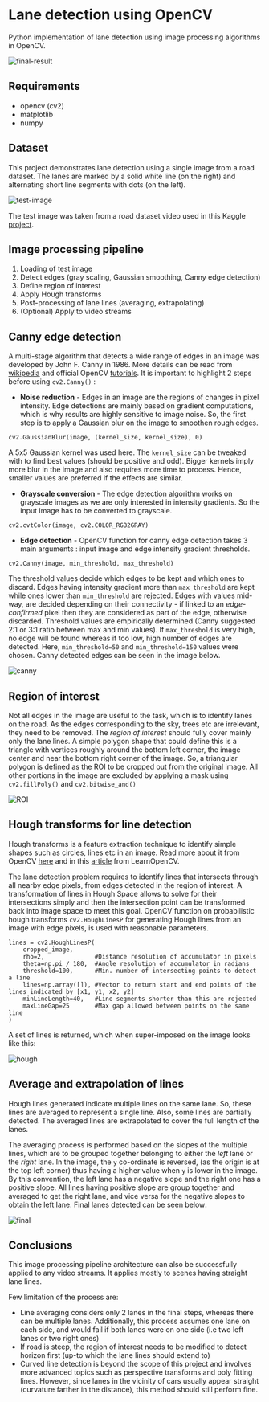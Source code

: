 # Lane detection using OpenCV

Python implementation of lane detection using image processing algorithms in OpenCV.

![final-result](https://github.com/d-misra/Lane-detection-opencv/blob/master/Hough_lines_avg.png)

## Requirements

- opencv (cv2)
- matplotlib
- numpy

## Dataset

This project demonstrates lane detection using a single image from a road dataset. The lanes are marked by a solid white line (on the right) and alternating short line segments with dots (on the left).

![test-image](https://github.com/d-misra/Lane-detection-opencv/blob/master/Test_image.png)

The test image was taken from a road dataset video used in this Kaggle [project](https://www.kaggle.com/dpamgautam/video-file-for-lane-detection-project).  

## Image processing pipeline

1. Loading of test image
2. Detect edges (gray scaling, Gaussian smoothing, Canny edge detection)
3. Define region of interest
4. Apply Hough transforms
5. Post-processing of lane lines (averaging, extrapolating)
6. (Optional) Apply to video streams

## Canny edge detection

A multi-stage algorithm that detects a wide range of edges in an image was developed by John F. Canny in 1986. More details can be read from [wikipedia](https://en.wikipedia.org/wiki/Canny_edge_detector) and official OpenCV [tutorials](https://opencv-python-tutroals.readthedocs.io/en/latest/py_tutorials/py_imgproc/py_canny/py_canny.html). It is important to highlight 2 steps before using ```cv2.Canny()``` :

- **Noise reduction** - Edges in an image are the regions of changes in pixel intensity. Edge detections are mainly based on gradient computations, which is why results are highly sensitive to image noise. So, the first step is to apply a Gaussian blur on the image to smoothen rough edges.
```
cv2.GaussianBlur(image, (kernel_size, kernel_size), 0)
```  
A 5x5 Gaussian kernel was used here. The ```kernel_size``` can be tweaked with to find best values (should be positive and odd). Bigger kernels imply more blur in the image and also requires more time to process. Hence, smaller values are preferred if the effects are similar.

- **Grayscale conversion** - The edge detection algorithm works on grayscale images as we are only interested in intensity gradients. So the input image has to be converted to grayscale.
```
cv2.cvtColor(image, cv2.COLOR_RGB2GRAY)
```

- **Edge detection** - OpenCV function for canny edge detection takes 3 main arguments : input image and edge intensity gradient thresholds.
```
cv2.Canny(image, min_threshold, max_threshold)
```
The threshold values decide which edges to be kept and which ones to discard. Edges having intensity gradient more than ```max_threshold``` are kept while ones lower than ```min_threshold``` are rejected. Edges with values mid-way, are decided depending on their connectivity - if linked to an *edge-confirmed* pixel then they are considered as part of the edge, otherwise discarded. Threshold values are empirically determined (Canny suggested 2:1 or 3:1 ratio between max and min values). If ```max_threshold``` is very high, no edge will be found whereas if too low, high number of edges are detected. Here, ```min_threshold=50``` and ```min_threshold=150``` values were chosen. Canny detected edges can be seen in the image below. 

![canny](https://github.com/d-misra/Lane-detection-opencv/blob/master/Canny_edges.png)

## Region of interest

Not all edges in the image are useful to the task, which is to identify lanes on the road. As the edges corresponding to the sky, trees etc are irrelevant, they need to be removed. The *region of interest* should fully cover mainly only the lane lines. A simple polygon shape that could define this is a triangle with vertices roughly around the bottom left corner, the image center and near the bottom right corner of the image. So, a triangular polygon is defined as the ROI to be cropped out from the original image. All other portions in the image are excluded by applying a mask using ```cv2.fillPoly()``` and ```cv2.bitwise_and()```

![ROI](https://github.com/d-misra/Lane-detection-opencv/blob/master/ROI.png)

## Hough transforms for line detection

Hough transforms is a feature extraction technique to identify simple shapes such as circles, lines etc in an image. Read more about it from OpenCV [here](https://opencv-python-tutroals.readthedocs.io/en/latest/py_tutorials/py_imgproc/py_houghlines/py_houghlines.html) and in this [article](https://www.learnopencv.com/hough-transform-with-opencv-c-python/) from LearnOpenCV.

The lane detection problem requires to identify lines that intersects through all nearby edge pixels, from edges detected in the region of interest. A transformation of lines in Hough Space allows to solve for their intersections simply and then the intersection point can be transformed back into image space to meet this goal. OpenCV function on probabilistic hough transforms ```cv2.HoughLinesP``` for generating Hough lines from an image with edge pixels, is used with reasonable parameters.

```
lines = cv2.HoughLinesP(
    cropped_image,
    rho=2,              #Distance resolution of accumulator in pixels
    theta=np.pi / 180,  #Angle resolution of accumulator in radians
    threshold=100,      #Min. number of intersecting points to detect a line 
    lines=np.array([]), #Vector to return start and end points of the lines indicated by [x1, y1, x2, y2]
    minLineLength=40,   #Line segments shorter than this are rejected
    maxLineGap=25       #Max gap allowed between points on the same line
)
```
A set of lines is returned, which when super-imposed on the image looks like this: 

![hough](https://github.com/d-misra/Lane-detection-opencv/blob/master/Hough_lines_original.png)

## Average and extrapolation of lines

Hough lines generated indicate multiple lines on the same lane. So, these lines are averaged to represent a single line. Also, some lines are partially detected. The averaged lines are extrapolated to cover the full length of the lanes.

The averaging process is performed based on the slopes of the multiple lines, which are to be grouped together belonging to either the *left* lane or the *right* lane. In the image, the ```y``` co-ordinate is reversed, (as the origin is at the top left corner) thus having a higher value when ```y``` is lower in the image. By this convention, the left lane has a negative slope and the right one has a positive slope. All lines having positive slope are group together and averaged to get the right lane, and vice versa for the negative slopes to obtain the left lane. Final lanes detected can be seen below:

![final](https://github.com/d-misra/Lane-detection-opencv/blob/master/Hough_lines_avg.png)

## Conclusions

This image processing pipeline architecture can also be successfully applied to any video streams. It applies mostly to scenes having straight lane lines.

Few limitation of the process are:
- Line averaging considers only 2 lanes in the final steps, whereas there can be multiple lanes. Additionally, this process assumes one lane on each side, and would fail if both lanes were on one side  (i.e two left lanes or two right ones)
- If road is steep, the region of interest needs to be modified to detect horizon first (up-to which the lane lines should extend to)
- Curved line detection is beyond the scope of this project and involves more advanced topics such as perspective transforms and poly fitting lines. However, since lanes in the vicinity of cars usually appear straight (curvature farther in the distance), this method should still perform fine.


